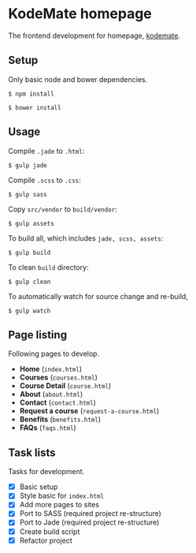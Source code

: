 # KodeMate homepage

The frontend development for homepage, [kodemate](http://kodemate.com).

## Setup

Only basic node and bower dependencies.

```
$ npm install

$ bower install
```

## Usage

Compile `.jade` to `.html`:

```
$ gulp jade
```

Compile `.scss` to `.css`:

```
$ gulp sass
```

Copy `src/vendor` to `build/vendor`:

```
$ gulp assets
```

To build all, which includes `jade, scss, assets`:

```
$ gulp build
```

To clean `build` directory:

```
$ gulp clean
```

To automatically watch for source change and re-build,

```
$ gulp watch
```

## Page listing

Following pages to develop.

* **Home** (`index.html`)
* **Courses** (`courses.html`)
* **Course Detail** (`course.html`)
* **About** (`about.html`)
* **Contact** (`contact.html`)
* **Request a course** (`request-a-course.html`)
* **Benefits** (`benefits.html`)
* **FAQs** (`faqs.html`)

## Task lists

Tasks for development.

- [X] Basic setup
- [X] Style basic for `index.html`
- [X] Add more pages to sites
- [X] Port to SASS (required project re-structure)
- [X] Port to Jade (required project re-structure)
- [X] Create build script
- [X] Refactor project
